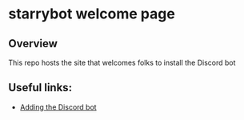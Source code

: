 # starrybot welcome page

## Overview

This repo hosts the site that welcomes folks to install the Discord bot

## Useful links:

- [Adding the Discord bot](https://discord.com/oauth2/authorize?client_id=912554498050891796&scope=bot&permissions=8)
